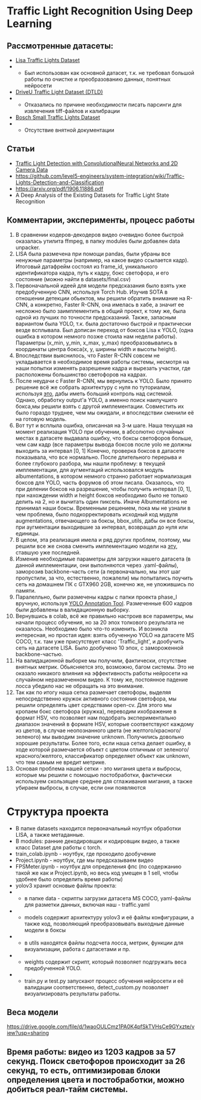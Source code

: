 # Traffic Light Recognition Using Deep Learning

## Рассмотренные датасеты:
* [Lisa Traffic Lights Dataset](https://www.kaggle.com/mbornoe/lisa-traffic-light-dataset)
* * Был использован как основной датасет, т.к. не требовал большой работы по очистке и преобразованию данных, понятных нейросети
* [DriveU Traffic Light Dataset (DTLD)](https://www.uni-ulm.de/en/in/driveu/projects/driveu-traffic-light-dataset/)
* * Отказались по причине необходимости писать парсинги для извлечения tiff-файлов и калибрации
* [Bosch Small Traffic Lights Dataset](https://hci.iwr.uni-heidelberg.de/content/bosch-small-traffic-lights-dataset)
* * Отсутствие внятной документации
  
## Статьи
* [Traffic Light Detection with ConvolutionalNeural Networks and 2D Camera Data](https://www.mi.fu-berlin.de/inf/groups/ag-ki/Theses/Completed-theses/Bachelor-theses/2020/Hein/BA-Hein.pdf)
* https://github.com/level5-engineers/system-integration/wiki/Traffic-Lights-Detection-and-Classification
* https://arxiv.org/pdf/1906.11886.pdf
* A Deep Analysis of the Existing Datasets for Traffic Light State Recognition


  
## Комментарии, эксперименты, процесс работы
1. В сравнении кодеров-декодеров видео очевидно более быстрой оказалась утилита ffmpeg, в папку modules были добавлен data unpacker.
2. LISA была размечена при помощи pandas, были убраны все ненужные параметры (например, на какое видео ссылается кадр). Итоговый датафрейм состоял из frame_id, уникального идентификатора кадра, путь к кадру, бокс светофора, и его состояние (можно найти в datasets/final.csv)
3. Первоначальной идеей для модели предсказания было взять уже предобученную CNN, используя Torch Hub. Изучив SOTA в отношении детекции обьектов, мы решили обратить внимание на R-CNN, а конкретно, Faster R-CNN, она имелась в хабе, а значит ее несложно было заимплементить в общий проект, к тому же, была одной из лучших по точности предсказаний. Также, запасным вариантом была YOLO, т.к. была достаточно быстрой и практически везде всплывала. Был дописан переход от боксов Lisa к YOLO, (одна ошибка в котором немного позже стоила нам недели работы). Параметры (x_min, y_min, x_max, y_max) преобразовывались в координаты центра бокса(x, y, ширины width и высоты height).
4. Впоследствии выяснилось, что Faster R-CNN совсем не укладывается в необходимое время работы системы, несмотря на наши попытки изменять разрешение кадра и вырезать участки, где расположены большинство светофоров на кадрах.
5. После неудачи с Faster R-CNN, мы вернулись к YOLO. Было принято решение всё же собрать архитектуру с нуля по туториалам, используя [это](https://github.com/aladdinpersson/Machine-Learning-Collection), дабы иметь больший контроль над системой. Однако, обработку output'а YOLO, а именно поиск наилучшего бокса,мы решили взять с другой имплементации. Совместить их было гораздо труднее, чем мы ожидали, и впоследствии сменили её на готовую модель. 
6. Вот тут и всплыла ошибка, описанная на 3-м шаге. Наша текущая на момент реализация YOLO при обучении, в абсолютно случайных местах в датасете выдавала ошибку, что боксы светофоров больше, чем сам кадр (все параметры вывода боксов после yolo не должны выходить за интервал [0, 1] Конечно, проверка боксов в датасете показывала, что все нормально. После длительного перерыва и более глубокого разбора, мы нашли проблему: в текущей имплементации, для аугментаций использовался модуль albumentations, в котором немного странно работает нормализация боксов для YOLO, часть форумов об этом писала. Оказалось, что при делении боксов на разрешение, чтобы получить интервал [0, 1], при нахождении width и height боксов необходимо было не только делить на 2, но и вычитать один пиксель. Иначе Albumentations не принимал наши боксы. Временным решением, пока мы не узнали в чем проблема, было подкорректировать исходный код мудуля augmentations, отвечающего за боксы, bbox_utils, дабы он все боксы, при аугментации выходившие за интервал, возвращал до нуля или единицы. 
7. В целом, эта реализация имела и ряд других проблем, поэтому, мы решили все же снова сменить имплементацию модели на [эту](https://github.com/ultralytics/yolov3), ставшую уже последней.
8. Изменив необходимые параметры для загрузки нашего датасета (в данной имплементации, они выполняются через .yaml-файлы), заморозив backbone-часть сети (а первоначально, мы этот шаг пропустили, за что, естественно, пожалели) мы попытались поучить сеть на домашнем ПК с GTX960 2GB, конечно же, не уложившись по памяти.
9. Паралелльно, были размечены кадры с папки проекта phase_I вручную, используя [YOLO Annotation Tool](https://github.com/tunahansalih/yolo-annotation-tool). Размеченные 600 кадров были добавлены в валидационную выборку.
10. Вернувшись в colab, всё же правильно настроив все параметры, мы начали процесс обучения, но за 20 эпох толкового результата не оказалось. Необходимо было что-то изменить. И возникла интересная, но простая идея: взять обученную YOLO на датасете MS COCO, т.к. там уже присутствует класс 'Traffic_light', и дообучить сеть на датасете LISA. Было дообучено 10 эпох, с замороженной backbone-частью.
11. На валидационной выборке мы получили, фактически, отсутствие внятных метрик. Обьясняется это, возможно, багом системы. Это не оказало никакого влияния на эффективность работы нейросети на случайном неразмеченном видео. К тому же, постоянное падение лосса убедило нас не обращать на это внимание.
12. Так как по итогу наша сетка размечает светофоры, выделяя непосредственно кружок активного состояния светофора, мы решили определять цвет средствами open-cv. Для этого мы кропаем бокс светофора (кружка), переводим ихображение в формат HSV, что позволяет нам подобрать экспериментально диапазон значений в формате HSV, которые соответствуют каждому из цветов, в случае неопознанного цвета (не желтого/красного/зеленого) мы выводим значение unknown. Получились довольно хорошие результаты. Более того, если наша сетка делает ошибку, в ходе которой размечается объект с цветом отличным от зеленого/красного/желтого, классификатор определяет объект как unknown, что тем самым не вредит метрике.
13. Основая проблема нашей сетки - это мигания цвета и выбросы, которые мы решили с помощью постобработки, фактически используем скользящее среднее для сглаживания мигания, а также убираем выбросы, в случае, если они появляются

# Структура проекта
* В папке datasets находится первоначальный ноутбук обработки LISA, а также метаданные.
* В modules: ранние декодировщик и кодировщик видео, а также класс Dataset для работы с torch.
* train_colab.ipynb - ноутбук, где проходило дообучение
* Project.ipynb - ноутбук, где мы предсказываем видео
* FPSMeter.ipynb - ноутбук для определения фпс (по содержанию такой же как и Project.ipynb, но весь код умещен в 1 sell, чтобы удобнее было определить время работы)
* yolov3 хранит основые файлы проекта:
* * в папке data - скрипты загрузки датасета MS COCO, yaml-файлы для разметки данных, включая наш - traffic.yaml
* * models содержит архитектуру yolov3 и её файлы конфигурации, а также код, позволяющий преобразовывать выходные данные модели в боксы
* * в utils находятся файлы подсчета лосса, метрик, функции для визуализации, работа с датасетами и пр.
* * weights содержит скрипт, который позволяет подгружать веса предобученной YOLO.
* * train.py и test.py запускают процесс обучения нейросети и её валидации соответственно, detect_custom.py позволяет визуализировать результаты работы.

## Веса модели
https://drive.google.com/file/d/1waoOULCmz1PA0K4pfSkTVHsCe9GYxzte/view?usp=sharing

## Время работы: видео из 1203 кадров за 57 секунд. Поиск светофоров происходит за 26 секунд, то есть, оптимизировав блоки определения цвета и постобработки, можно добиться реал-тайм системы. 

